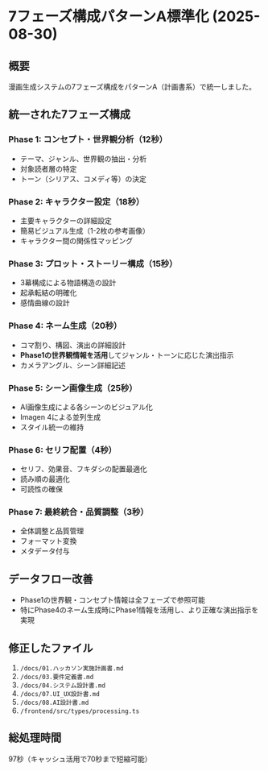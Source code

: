 # 7フェーズ構成パターンA標準化 (2025-08-30)

## 概要
漫画生成システムの7フェーズ構成をパターンA（計画書系）で統一しました。

## 統一された7フェーズ構成

### Phase 1: コンセプト・世界観分析（12秒）
- テーマ、ジャンル、世界観の抽出・分析
- 対象読者層の特定
- トーン（シリアス、コメディ等）の決定

### Phase 2: キャラクター設定（18秒）
- 主要キャラクターの詳細設定
- 簡易ビジュアル生成（1-2枚の参考画像）
- キャラクター間の関係性マッピング

### Phase 3: プロット・ストーリー構成（15秒）
- 3幕構成による物語構造の設計
- 起承転結の明確化
- 感情曲線の設計

### Phase 4: ネーム生成（20秒）
- コマ割り、構図、演出の詳細設計
- **Phase1の世界観情報を活用**してジャンル・トーンに応じた演出指示
- カメラアングル、シーン詳細記述

### Phase 5: シーン画像生成（25秒）
- AI画像生成による各シーンのビジュアル化
- Imagen 4による並列生成
- スタイル統一の維持

### Phase 6: セリフ配置（4秒）
- セリフ、効果音、フキダシの配置最適化
- 読み順の最適化
- 可読性の確保

### Phase 7: 最終統合・品質調整（3秒）
- 全体調整と品質管理
- フォーマット変換
- メタデータ付与

## データフロー改善
- Phase1の世界観・コンセプト情報は全フェーズで参照可能
- 特にPhase4のネーム生成時にPhase1情報を活用し、より正確な演出指示を実現

## 修正したファイル
1. `/docs/01.ハッカソン実施計画書.md`
2. `/docs/03.要件定義書.md`
3. `/docs/04.システム設計書.md`
4. `/docs/07.UI_UX設計書.md`
5. `/docs/08.AI設計書.md`
6. `/frontend/src/types/processing.ts`

## 総処理時間
97秒（キャッシュ活用で70秒まで短縮可能）
